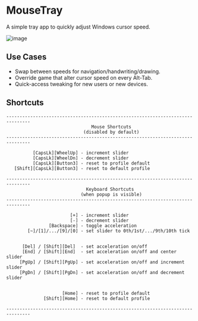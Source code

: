 # MouseTray
A simple tray app to quickly adjust Windows cursor speed.

![image](https://user-images.githubusercontent.com/98432183/181273323-1579273d-1832-4a2d-b85f-e282a2a407b3.png)

## Use Cases
- Swap between speeds for navigation/handwriting/drawing.
- Override game that alter cursor speed on every Alt-Tab.
- Quick-access tweaking for new users or new devices.

## Shortcuts

```
-------------------------------------------------------------------------------
                                Mouse Shortcuts                                
                             (disabled by default)                             
-------------------------------------------------------------------------------

          [CapsLk][WheelUp] - increment slider
          [CapsLk][WheelDn] - decrement slider
          [CapsLk][Button3] - reset to profile default
   [Shift][CapsLk][Button3] - reset to default profile

-------------------------------------------------------------------------------
                              Keyboard Shortcuts                              
                            (when popup is visible)                            
-------------------------------------------------------------------------------

                        [+] - increment slider
                        [-] - decrement slider
                [Backspace] - toggle acceleration
        [~]/[1]/.../[9]/[0] - set slider to 0th/1st/.../9th/10th tick


      [Del] / [Shift][Del]  - set acceleration on/off
      [End] / [Shift][End]  - set acceleration on/off and center slider
     [PgUp] / [Shift][PgUp] - set acceleration on/off and increment slider
     [PgDn] / [Shift][PgDn] - set acceleration on/off and decrement slider


                     [Home] - reset to profile default
              [Shift][Home] - reset to default profile

-------------------------------------------------------------------------------
```
